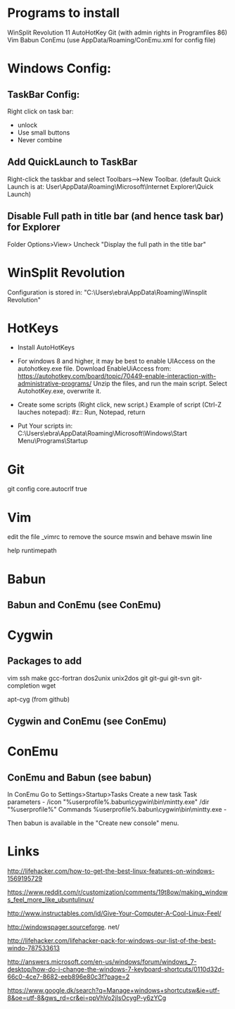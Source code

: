 
# Programs to install
WinSplit Revolution 11
AutoHotKey
Git  (with admin rights in Programfiles 86)
Vim
Babun
ConEmu  (use AppData/Roaming/ConEmu.xml for config file)


#  


# Windows Config:

## TaskBar Config:
Right click on task bar:
- unlock
- Use small buttons
- Never combine

## Add QuickLaunch to TaskBar
Right-click the taskbar and select Toolbars-->New Toolbar.
(default Quick Launch is at: User\AppData\Roaming\Microsoft\Internet Explorer\Quick Launch)

## Disable Full path in title bar (and hence task bar) for Explorer 
Folder Options>View> Uncheck "Display the full path in the title bar"



# WinSplit Revolution
Configuration is stored in:
"C:\Users\ebra\AppData\Roaming\Winsplit Revolution\"


# HotKeys

- Install AutoHotKeys

- For windows 8 and higher, it may be best to enable UIAccess on the autohotkey.exe file. Download EnableUiAccess from:  https://autohotkey.com/board/topic/70449-enable-interaction-with-administrative-programs/ 
Unzip the files, and run the main script. Select AutohotKey.exe, overwrite it. 

- Create some scripts (Right click, new script.) 
 Example of script (Ctrl-Z lauches notepad):
#z::
Run, Notepad,
return

- Put Your scripts in:
C:\Users\ebra\AppData\Roaming\Microsoft\Windows\Start Menu\Programs\Startup






# Git
git config core.autocrlf true


# Vim
edit the file _vimrc to remove the source mswin and behave mswin line

help runtimepath




# Babun

## Babun and ConEmu (see ConEmu)

# Cygwin

## Packages to add
vim
ssh
make 
gcc-fortran
dos2unix
unix2dos
git git-gui git-svn git-completion
wget

apt-cyg (from github)
## Cygwin and ConEmu (see ConEmu)






# ConEmu
## ConEmu and Babun (see babun)

In ConEmu
    Go to Settings>Startup>Tasks
    Create a new task
        Task parameters - /icon "%userprofile%.babun\cygwin\bin\mintty.exe" /dir "%userprofile%"
        Commands %userprofile%\.babun\cygwin\bin\mintty.exe -

Then babun is available in the "Create new console" menu.







# Links
http://lifehacker.com/how-to-get-the-best-linux-features-on-windows-1569195729

https://www.reddit.com/r/customization/comments/19t8ow/making_windows_feel_more_like_ubuntulinux/

http://www.instructables.com/id/Give-Your-Computer-A-Cool-Linux-Feel/



http://windowspager.sourceforge.
net/

http://lifehacker.com/lifehacker-pack-for-windows-our-list-of-the-best-windo-787533613


http://answers.microsoft.com/en-us/windows/forum/windows_7-desktop/how-do-i-change-the-windows-7-keyboard-shortcuts/0110d32d-66c0-4ce7-8682-eeb896e80c3f?page=2


https://www.google.dk/search?q=Manage+windows+shortcutsw&ie=utf-8&oe=utf-8&gws_rd=cr&ei=ppVhVo2jIsOcygP-y6zYCg


